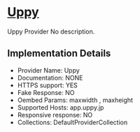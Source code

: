 # [Uppy](https://app.uppy.jp)

Uppy Provider
No description.

## Implementation Details

- Provider
Name: Uppy
- Documentation: NONE
- HTTPS support: YES
- Fake Response: NO
- Oembed Params: maxwidth , maxheight
- Supported Hosts: app.uppy.jp
- Responsive response: NO
- Collections: DefaultProviderCollection


